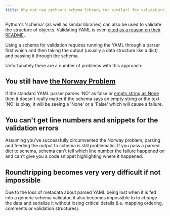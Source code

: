 ```yaml
---
title: Why not use python's schema library (or similar) for validation?
---
```


Python's 'schema' (as well as similar libraries) can also be used to validate
the structure of objects. Validating YAML is even [cited as a reason on their
README](https://github.com/keleshev/schema).

Using a schema for validation requires running the YAML through a parser
first which and then taking the output (usually a data structure like a dict)
and passing it through the schema.

Unfortunately there are a number of problems with this approach:

## You still have [the Norway Problem](../why/implicit-typing-removed)

If the standard YAML parser parses 'NO' as false or [empty string as
None](https://github.com/Grokzen/pykwalify/issues/77) then it doesn't
really matter if the schema says an empty string or the text 'NO' is
okay, it will be seeing a 'None' or a 'False' which will cause a failure.

## You can't get line numbers and snippets for the validation errors

Assuming you've successfully circumvented the Norway problem, parsing
and feeding the output to schema is still problematic. If you pass a
parsed dict to schema, schema can't tell which line number the failure
happened on and can't give you a code snippet highlighting where it
happened.

## Roundtripping becomes very very difficult if not impossible

Due to the loss of metadata about parsed YAML being lost when it
is fed into a generic schema validator, it also becomes impossible to
to *change* the data and serialize it without losing critical
details (i.e. mapping ordering, comments or validation structures).
